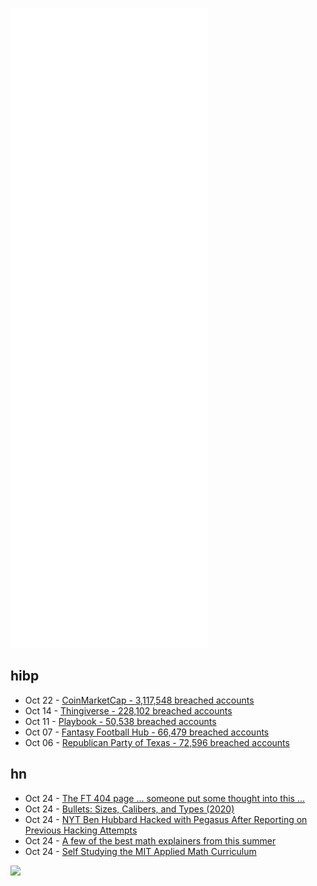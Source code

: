 ![Metrics](https://raw.githubusercontent.com/phixion/phixion/master/metrics.svg)

## hibp

<!--
for https://github.com/phixion/phixion/blob/main/.github/workflows/feeds.yml
-->
<!--START_SECTION:haveibeenpwnd-->
- Oct 22 - [CoinMarketCap - 3,117,548 breached accounts](https://haveibeenpwned.com/PwnedWebsites#CoinMarketCap)
- Oct 14 - [Thingiverse - 228,102 breached accounts](https://haveibeenpwned.com/PwnedWebsites#Thingiverse)
- Oct 11 - [Playbook - 50,538 breached accounts](https://haveibeenpwned.com/PwnedWebsites#Playbook)
- Oct 07 - [Fantasy Football Hub - 66,479 breached accounts](https://haveibeenpwned.com/PwnedWebsites#FantasyFootballHub)
- Oct 06 - [Republican Party of Texas - 72,596 breached accounts](https://haveibeenpwned.com/PwnedWebsites#RepublicanPartyOfTexas)
<!--END_SECTION:haveibeenpwnd-->

## hn

<!--
for https://github.com/phixion/phixion/blob/main/.github/workflows/feeds.yml
-->
<!--START_SECTION:hn-->
- Oct 24 - [The FT 404 page ... someone put some thought into this ...](https://www.ft.com/3lJQa6w)
- Oct 24 - [Bullets: Sizes, Calibers, and Types (2020)](https://www.pewpewtactical.com/bullet-sizes-calibers-and-types/)
- Oct 24 - [NYT Ben Hubbard Hacked with Pegasus After Reporting on Previous Hacking Attempts](https://citizenlab.ca/2021/10/breaking-news-new-york-times-journalist-ben-hubbard-pegasus/)
- Oct 24 - [A few of the best math explainers from this summer](https://www.youtube.com/watch?v=F3Qixy-r_rQ)
- Oct 24 - [Self Studying the MIT Applied Math Curriculum](https://www.smallstepcap.com/)
<!--END_SECTION:hn-->

<!--
for https://yhype.me
-->
![](https://hit.yhype.me/github/profile?user_id=13013670)
